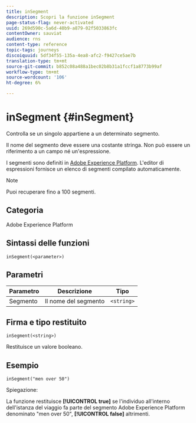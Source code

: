 ```yaml
---
title: inSegment
description: Scopri la funzione inSegment
page-status-flag: never-activated
uuid: 269d590c-5a6d-40b9-a879-02f5033863fc
contentOwner: sauviat
audience: rns
content-type: reference
topic-tags: journeys
discoiquuid: 5df34f55-135a-4ea8-afc2-f9427ce5ae7b
translation-type: tm+mt
source-git-commit: b852c08a488a1bec02b8b31a1fccf1a8773b99af
workflow-type: tm+mt
source-wordcount: '106'
ht-degree: 6%

---
```



# inSegment {#inSegment}

Controlla se un singolo appartiene a un determinato segmento.

Il nome del segmento deve essere una costante stringa. Non può essere un riferimento a un campo né un&#39;espressione.

I segmenti sono definiti in [Adobe Experience Platform](https://platform.adobe.com/segment/overview). L&#39;editor di espressioni fornisce un elenco di segmenti compilato automaticamente.

>[!NOTE]
>
>Puoi recuperare fino a 100 segmenti.

## Categoria

Adobe Experience Platform

## Sintassi delle funzioni

`inSegment(<parameter>)`

## Parametri

| Parametro | Descrizione | Tipo |
|--- |--- |--- |
| Segmento | Il nome del segmento | `<string>` |

## Firma e tipo restituito

`inSegment(<string>)`

Restituisce un valore booleano.

## Esempio

`inSegment("men over 50")`

Spiegazione:

La funzione restituisce **[!UICONTROL true]** se l&#39;individuo all&#39;interno dell&#39;istanza del viaggio fa parte del segmento Adobe Experience Platform denominato &quot;men over 50&quot;, **[!UICONTROL false]** altrimenti.
